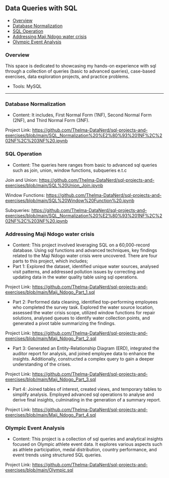 ## Data Queries with SQL

- [Overview](#overview)
- [Database Normalization](#database-normalization)
- [SQL Operation](#sql-operation)
- [Addressing Maji Ndogo water crisis](#addressing-maji-ndogo-water-crisis)
- [Olympic Event Analysis](olympic-event-analysis)

### Overview  
This space is dedicated to showcasing my hands-on experience with sql through a collection of queries (basic to advanced queries), case-based exercises, data exploration projects, and practice problems.
- Tools: MySQL

---
### Database Normalization
- Content: It includes, First Normal Form (1NF), Second Normal Form (2NF), and Third Normal Form (3NF).

Project Link: https://github.com/Thelma-DataNerd/sql-projects-and-exercises/blob/main/SQL_Normalization%20%E2%80%93%201NF%2C%202NF%2C%203NF%20.ipynb

### SQL Operation
- Content: The queries here ranges from basic to advanced sql queries such as join, union, window functions, subqueries e.t.c

Join and Union: https://github.com/Thelma-DataNerd/sql-projects-and-exercises/blob/main/SQL%20Union_Join.ipynb

Window Functions: https://github.com/Thelma-DataNerd/sql-projects-and-exercises/blob/main/SQL%20Window%20Function%20.ipynb

Subqueries: https://github.com/Thelma-DataNerd/sql-projects-and-exercises/blob/main/SQL_Normalization%20%E2%80%93%201NF%2C%202NF%2C%203NF%20.ipynb

### Addressing Maji Ndogo water crisis 
- Content: This project involved leveraging SQL on a 60,000-record database. Using sql functions and advanced techniques, key findings related to the Maji Ndogo water crisis were uncovered. There are four parts to this project, which includes; 
- Part 1: Explored the dataset, identified unique water sources, analysed visit patterns, and addressed pollution issues by correcting and updating data in the water quality table using sql operations.

Project Link: https://github.com/Thelma-DataNerd/sql-projects-and-exercises/blob/main/Maji_Ndogo_Part_1.sql

- Part 2: Performed data cleaning, identified top-performing employees who completed the survey task. Explored the water source location, assessed the water crisis scope, utilized window functions for repair solutions, analysed queues to identify water collection points, and generated a pivot table summarizing the findings.

Project Link: https://github.com/Thelma-DataNerd/sql-projects-and-exercises/blob/main/Maji_Ndogo_Part_2.sql

- Part 3: Generated an Entity-Relationship Diagram (ERD), integrated the auditor report for analysis, and joined employee data to enhance the insights. Additionally, constructed a complex query to gain a deeper understanding of the crises.

Project Link: https://github.com/Thelma-DataNerd/sql-projects-and-exercises/blob/main/Maji_Ndogo_Part_3.sql

- Part 4: Joined tables of interest, created views, and temporary tables to simplify analysis. Employed advanced sql operations to analyse and derive final insights, culminating in the generation of a summary report.

Project Link: https://github.com/Thelma-DataNerd/sql-projects-and-exercises/blob/main/Maji_Ndogo_Part_4.sql

### Olympic Event Analysis
- Content: This project is a collection of sql queries and analytical insights focused on Olympic athlete event data. It explores various aspects such as athlete participation, medal distribution, country performance, and event trends using structured SQL queries.

Project Link: https://github.com/Thelma-DataNerd/sql-projects-and-exercises/blob/main/Olympic.sql
